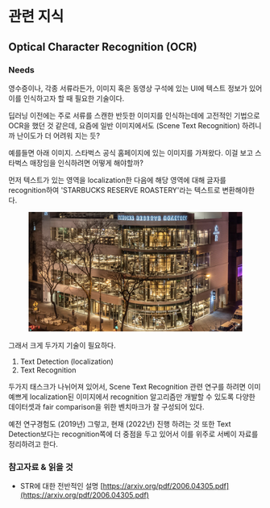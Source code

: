 # 관련 지식

## Optical Character Recognition (OCR)



### Needs

영수증이나, 각종 서류라든가, 이미지 혹은 동영상 구석에 있는 UI에 텍스트 정보가 있어 이를 인식하고자 할 때 필요한 기술이다.

딥러닝 이전에는 주로 서류를 스캔한 반듯한 이미지를 인식하는데에 고전적인 기법으로 OCR을 했던 것 같은데, 요즘에 일반 이미지에서도 (Scene Text Recognition) 하려니까 난이도가 더 어려워 지는 듯?

예를들면 아래 이미지. 스타벅스 공식 홈페이지에 있는 이미지를 가져왔다. 이걸 보고 스타벅스 매장임을 인식하려면 어떻게 해야할까?

먼저 텍스트가 있는 영역을 localization한 다음에 해당 영역에 대해 글자를 recognition하여 'STARBUCKS RESERVE ROASTERY'라는 텍스트로 변환해야한다.

<figure><img src="../../.gitbook/assets/image.png" alt=""><figcaption></figcaption></figure>



그래서 크게 두가지 기술이 필요하다.

1. Text Detection (localization)
2. Text Recognition



두가지 태스크가 나뉘어져 있어서, Scene Text Recognition 관련 연구를 하려면 이미 예쁘게 localization된 이미지에서 recognition 알고리즘만 개발할 수 있도록 다양한 데이터셋과 fair comparison을 위한 벤치마크가 잘 구성되어 있다.

예전 연구경험도 (2019년) 그렇고, 현재 (2022년) 진행 하려는 것 또한 Text Detection보다는 recognition쪽에 더 중점을 두고 있어서 이를 위주로 서베이 자료를 정리하려고 한다.





### **참고자료 & 읽을 것**

* STR에 대한 전반적인 설명 [https://arxiv.org/pdf/2006.04305.pdf](https://arxiv.org/pdf/2006.04305.pdf)
